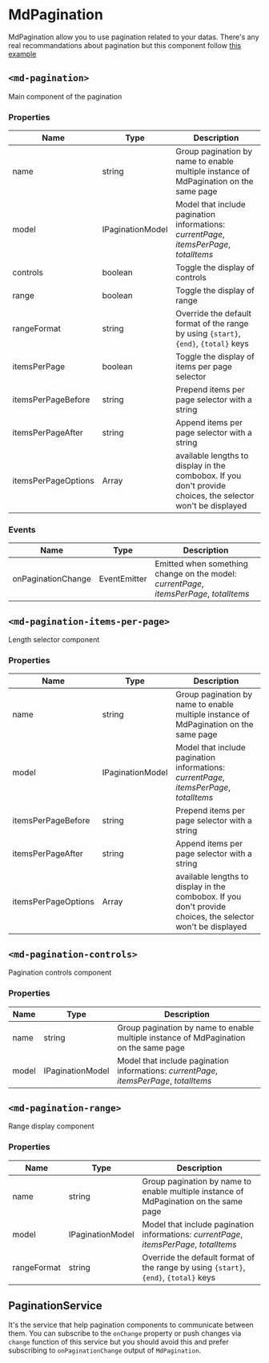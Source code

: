 # MdPagination
MdPagination allow you to use pagination related to your datas. There's any real recommandations about pagination 
but this component follow [this example](http://www.google.com/design/spec/components/data-tables.html#data-tables-interaction)

## `<md-pagination>`

Main component of the pagination

### Properties
| Name | Type | Description |
| --- | --- | --- |
| name | string | Group pagination by name to enable multiple instance of MdPagination on the same page |
| model | IPaginationModel | Model that include pagination informations: *currentPage*, *itemsPerPage*, *totalItems* |
| controls | boolean | Toggle the display of controls |
| range | boolean | Toggle the display of range |
| rangeFormat | string | Override the default format of the range by using `{start}`, `{end}`, `{total}` keys |
| itemsPerPage | boolean | Toggle the display of items per page selector |
| itemsPerPageBefore | string | Prepend items per page selector with a string |
| itemsPerPageAfter | string | Append items per page selector with a string |
| itemsPerPageOptions | Array<number> | available lengths to display in the combobox. If you don't provide choices, the selector won't be displayed |
           
### Events
| Name | Type | Description |
| --- | --- | --- |
| onPaginationChange | EventEmitter<IPaginationChange> | Emitted when something change on the model: *currentPage*, *itemsPerPage*, *totalItems* |


## `<md-pagination-items-per-page>`

Length selector component

### Properties
| Name | Type | Description |
| --- | --- | --- |
| name | string | Group pagination by name to enable multiple instance of MdPagination on the same page |
| model | IPaginationModel | Model that include pagination informations: *currentPage*, *itemsPerPage*, *totalItems* |
| itemsPerPageBefore | string | Prepend items per page selector with a string |
| itemsPerPageAfter | string | Append items per page selector with a string |
| itemsPerPageOptions | Array<number> | available lengths to display in the combobox. If you don't provide choices, the selector won't be displayed |


## `<md-pagination-controls>`

Pagination controls component

### Properties
| Name | Type | Description |
| --- | --- | --- |
| name | string | Group pagination by name to enable multiple instance of MdPagination on the same page |
| model | IPaginationModel | Model that include pagination informations: *currentPage*, *itemsPerPage*, *totalItems* |


## `<md-pagination-range>`

Range display component

### Properties
| Name | Type | Description |
| --- | --- | --- |
| name | string | Group pagination by name to enable multiple instance of MdPagination on the same page |
| model | IPaginationModel | Model that include pagination informations: *currentPage*, *itemsPerPage*, *totalItems* |
| rangeFormat | string | Override the default format of the range by using `{start}`, `{end}`, `{total}` keys |

## PaginationService

It's the service that help pagination components to communicate between them. You can subscribe to the `onChange` property or push changes via `change` function of this service 
but you should avoid this and prefer subscribing to `onPaginationChange` output of `MdPagination`.
